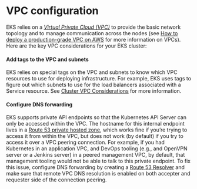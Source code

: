 # VPC configuration

EKS relies on a _[Virtual Private Cloud (VPC)](https://aws.amazon.com/vpc/)_ to provide the basic network topology and
to manage communication across the nodes (see
[How to deploy a production-grade VPC on AWS](../../4-vpc/0-intro/0-what-youll-learn-in-this-guide.md) for more
information on VPCs). Here are the key VPC considerations for your EKS cluster:

<div className="dlist">

#### Add tags to the VPC and subnets

EKS relies on special tags on the VPC and subnets to know which VPC resources to use for deploying
infrastructure. For example, EKS uses tags to figure out which subnets to use for the load balancers associated with a
Service resource. See [Cluster VPC Considerations](https://docs.aws.amazon.com/eks/latest/userguide/network_reqs.html)
for more information.

#### Configure DNS forwarding

EKS supports private API endpoints so that the Kubernetes API Server can only be accessed within the VPC. The
hostname for this internal endpoint lives in a
[Route 53 private hosted zone](https://docs.aws.amazon.com/Route53/latest/DeveloperGuide/hosted-zones-private.html),
which works fine if you’re trying to access it from within the VPC, but does not work (by default) if you try to
access it over a VPC peering connection. For example, if you had Kubernetes in an application VPC, and DevOps tooling
(e.g., and OpenVPN server or a Jenkins server) in a peered management VPC, by default, that management tooling would
not be able to talk to this private endpoint. To fix this issue, configure DNS forwarding by creating a
[Route 53 Resolver](https://docs.aws.amazon.com/Route53/latest/DeveloperGuide/resolver-getting-started.html) and make
sure that remote VPC DNS resolution is enabled on both accepter and requester side of the connection peering.

</div>
